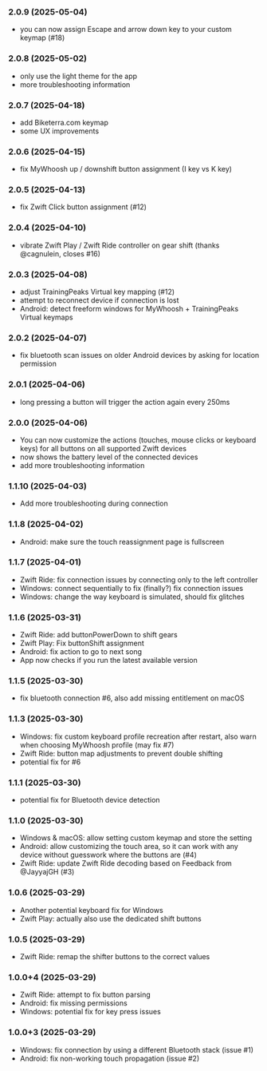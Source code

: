 ### 2.0.9 (2025-05-04)
- you can now assign Escape and arrow down key to your custom keymap (#18)

### 2.0.8 (2025-05-02)
- only use the light theme for the app
- more troubleshooting information

### 2.0.7 (2025-04-18)
- add Biketerra.com keymap
- some UX improvements

### 2.0.6 (2025-04-15)
- fix MyWhoosh up / downshift button assignment (I key vs K key)

### 2.0.5 (2025-04-13)
- fix Zwift Click button assignment (#12)

### 2.0.4 (2025-04-10)
- vibrate Zwift Play / Zwift Ride controller on gear shift (thanks @cagnulein, closes #16)

### 2.0.3 (2025-04-08)
- adjust TrainingPeaks Virtual key mapping (#12)
- attempt to reconnect device if connection is lost 
- Android: detect freeform windows for MyWhoosh + TrainingPeaks Virtual keymaps 

### 2.0.2 (2025-04-07)
- fix bluetooth scan issues on older Android devices by asking for location permission

### 2.0.1 (2025-04-06)
- long pressing a button will trigger the action again every 250ms

### 2.0.0 (2025-04-06)
- You can now customize the actions (touches, mouse clicks or keyboard keys) for all buttons on all supported Zwift devices
- now shows the battery level of the connected devices
- add more troubleshooting information

### 1.1.10 (2025-04-03)
- Add more troubleshooting during connection

### 1.1.8 (2025-04-02)
- Android: make sure the touch reassignment page is fullscreen

### 1.1.7 (2025-04-01)
- Zwift Ride: fix connection issues by connecting only to the left controller
- Windows: connect sequentially to fix (finally?) fix connection issues
- Windows: change the way keyboard is simulated, should fix glitches

### 1.1.6 (2025-03-31)
- Zwift Ride: add buttonPowerDown to shift gears
- Zwift Play: Fix buttonShift assignment
- Android: fix action to go to next song
- App now checks if you run the latest available version

### 1.1.5 (2025-03-30)
- fix bluetooth connection #6, also add missing entitlement on macOS

### 1.1.3 (2025-03-30)
- Windows: fix custom keyboard profile recreation after restart, also warn when choosing MyWhoosh profile (may fix #7)
- Zwift Ride: button map adjustments to prevent double shifting
- potential fix for #6 

### 1.1.1 (2025-03-30)
- potential fix for Bluetooth device detection

### 1.1.0 (2025-03-30)
- Windows & macOS: allow setting custom keymap and store the setting
- Android: allow customizing the touch area, so it can work with any device without guesswork where the buttons are (#4)
- Zwift Ride: update Zwift Ride decoding based on Feedback from @JayyajGH (#3)

### 1.0.6 (2025-03-29)
- Another potential keyboard fix for Windows
- Zwift Play: actually also use the dedicated shift buttons 

### 1.0.5 (2025-03-29)
- Zwift Ride: remap the shifter buttons to the correct values

### 1.0.0+4 (2025-03-29)
- Zwift Ride: attempt to fix button parsing
- Android: fix missing permissions
- Windows: potential fix for key press issues

### 1.0.0+3 (2025-03-29)

- Windows: fix connection by using a different Bluetooth stack (issue #1)
- Android: fix non-working touch propagation (issue #2)
